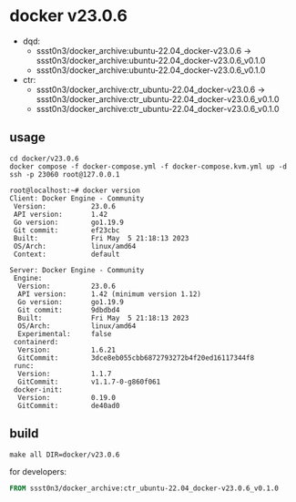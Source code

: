 # docker v23.0.6

* dqd:
  * ssst0n3/docker_archive:ubuntu-22.04_docker-v23.0.6 -> ssst0n3/docker_archive:ubuntu-22.04_docker-v23.0.6_v0.1.0
  * ssst0n3/docker_archive:ubuntu-22.04_docker-v23.0.6_v0.1.0
* ctr:
  * ssst0n3/docker_archive:ctr_ubuntu-22.04_docker-v23.0.6 -> ssst0n3/docker_archive:ctr_ubuntu-22.04_docker-v23.0.6_v0.1.0
  * ssst0n3/docker_archive:ctr_ubuntu-22.04_docker-v23.0.6_v0.1.0

## usage

```shell
cd docker/v23.0.6
docker compose -f docker-compose.yml -f docker-compose.kvm.yml up -d
ssh -p 23060 root@127.0.0.1
```

```shell
root@localhost:~# docker version
Client: Docker Engine - Community
 Version:           23.0.6
 API version:       1.42
 Go version:        go1.19.9
 Git commit:        ef23cbc
 Built:             Fri May  5 21:18:13 2023
 OS/Arch:           linux/amd64
 Context:           default

Server: Docker Engine - Community
 Engine:
  Version:          23.0.6
  API version:      1.42 (minimum version 1.12)
  Go version:       go1.19.9
  Git commit:       9dbdbd4
  Built:            Fri May  5 21:18:13 2023
  OS/Arch:          linux/amd64
  Experimental:     false
 containerd:
  Version:          1.6.21
  GitCommit:        3dce8eb055cbb6872793272b4f20ed16117344f8
 runc:
  Version:          1.1.7
  GitCommit:        v1.1.7-0-g860f061
 docker-init:
  Version:          0.19.0
  GitCommit:        de40ad0
```

## build

```shell
make all DIR=docker/v23.0.6
```

for developers:

```dockerfile
FROM ssst0n3/docker_archive:ctr_ubuntu-22.04_docker-v23.0.6_v0.1.0
```
